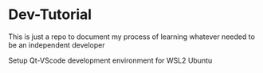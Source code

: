 # Dev-Tutorial

This is just a repo to document my process of learning whatever needed to be an independent developer

Setup Qt-VScode development environment for WSL2 Ubuntu
